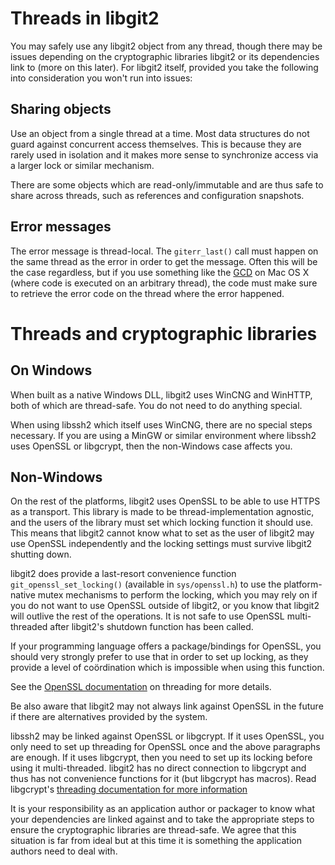 Threads in libgit2
==================

You may safely use any libgit2 object from any thread, though there
may be issues depending on the cryptographic libraries libgit2 or its
dependencies link to (more on this later). For libgit2 itself,
provided you take the following into consideration you won't run into
issues:

Sharing objects
---------------

Use an object from a single thread at a time. Most data structures do
not guard against concurrent access themselves. This is because they
are rarely used in isolation and it makes more sense to synchronize
access via a larger lock or similar mechanism.

There are some objects which are read-only/immutable and are thus safe
to share across threads, such as references and configuration
snapshots.

Error messages
--------------

The error message is thread-local. The `giterr_last()` call must
happen on the same thread as the error in order to get the
message. Often this will be the case regardless, but if you use
something like the [GCD](http://en.wikipedia.org/wiki/Grand_Central_Dispatch)
on Mac OS X (where code is executed on an arbitrary thread), the code
must make sure to retrieve the error code on the thread where the error
happened.

Threads and cryptographic libraries
=======================================

On Windows
----------

When built as a native Windows DLL, libgit2 uses WinCNG and WinHTTP,
both of which are thread-safe. You do not need to do anything special.

When using libssh2 which itself uses WinCNG, there are no special
steps necessary. If you are using a MinGW or similar environment where
libssh2 uses OpenSSL or libgcrypt, then the non-Windows case affects
you.

Non-Windows
-----------

On the rest of the platforms, libgit2 uses OpenSSL to be able to use
HTTPS as a transport. This library is made to be thread-implementation
agnostic, and the users of the library must set which locking function
it should use. This means that libgit2 cannot know what to set as the
user of libgit2 may use OpenSSL independently and the locking settings
must survive libgit2 shutting down.

libgit2 does provide a last-resort convenience function
`git_openssl_set_locking()` (available in `sys/openssl.h`) to use the
platform-native mutex mechanisms to perform the locking, which you may
rely on if you do not want to use OpenSSL outside of libgit2, or you
know that libgit2 will outlive the rest of the operations. It is not
safe to use OpenSSL multi-threaded after libgit2's shutdown function
has been called.

If your programming language offers a package/bindings for OpenSSL,
you should very strongly prefer to use that in order to set up
locking, as they provide a level of coördination which is impossible
when using this function.

See the
[OpenSSL documentation](https://www.openssl.org/docs/crypto/threads.html)
on threading for more details.

Be also aware that libgit2 may not always link against OpenSSL in the
future if there are alternatives provided by the system.

libssh2 may be linked against OpenSSL or libgcrypt. If it uses
OpenSSL, you only need to set up threading for OpenSSL once and the
above paragraphs are enough. If it uses libgcrypt, then you need to
set up its locking before using it multi-threaded. libgit2 has no
direct connection to libgcrypt and thus has not convenience functions for
it (but libgcrypt has macros). Read libgcrypt's
[threading documentation for more information](http://www.gnupg.org/documentation/manuals/gcrypt/Multi_002dThreading.html)

It is your responsibility as an application author or packager to know
what your dependencies are linked against and to take the appropriate
steps to ensure the cryptographic libraries are thread-safe. We agree
that this situation is far from ideal but at this time it is something
the application authors need to deal with.
